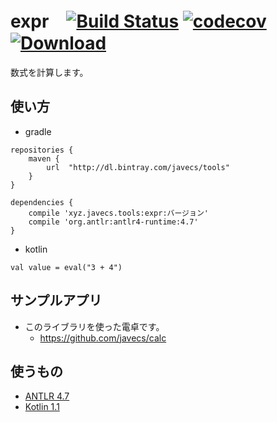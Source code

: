 # expr　[![Build Status](https://travis-ci.org/javecs/expr.svg?branch=master)](https://travis-ci.org/javecs/expr) [![codecov](https://codecov.io/gh/javecs/expr/branch/master/graph/badge.svg)](https://codecov.io/gh/javecs/expr) [![Download](https://api.bintray.com/packages/javecs/tools/expr/images/download.svg) ](https://bintray.com/javecs/tools/expr/_latestVersion)


数式を計算します。

## 使い方

- gradle
```
repositories {
	maven {
		url  "http://dl.bintray.com/javecs/tools"
	}
}

dependencies {
	compile 'xyz.javecs.tools:expr:バージョン'
    compile 'org.antlr:antlr4-runtime:4.7'	
}
```

- kotlin
```
val value = eval("3 + 4")
```

## サンプルアプリ
- このライブラリを使った電卓です。
    - https://github.com/javecs/calc
  
## 使うもの

- [ANTLR 4.7](http://www.antlr.org/)
- [Kotlin 1.1](https://kotlinlang.org/)
